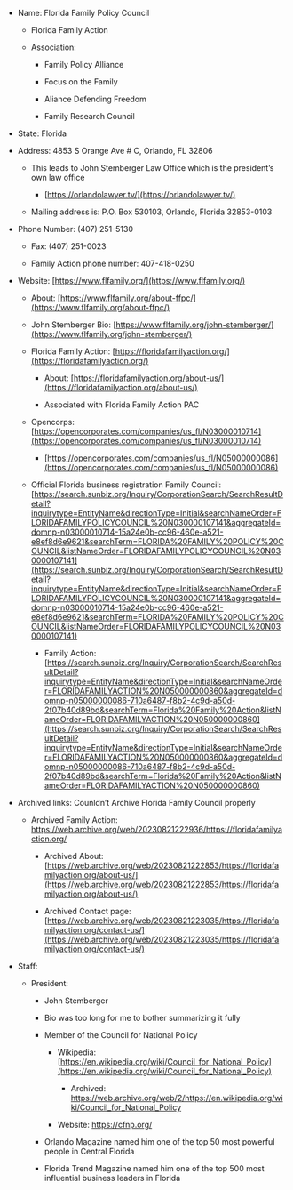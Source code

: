 - Name: Florida Family Policy Council
    
    - Florida Family Action
        
    - Association:
        
        - Family Policy Alliance
            
        - Focus on the Family
            
        - Aliance Defending Freedom
            
        - Family Research Council
            
- State: Florida
    
- Address: 4853 S Orange Ave # C, Orlando, FL 32806
    
    - This leads to John Stemberger Law Office which is the president’s own law office
        
        - [https://orlandolawyer.tv/](https://orlandolawyer.tv/)
            
    - Mailing address is: P.O. Box 530103, Orlando, Florida 32853-0103
        
- Phone Number: (407) 251-5130
    
    - Fax: (407) 251-0023
        
    - Family Action phone number: 407-418-0250
        
- Website: [https://www.flfamily.org/](https://www.flfamily.org/)
    
    - About: [https://www.flfamily.org/about-ffpc/](https://www.flfamily.org/about-ffpc/)
        
    - John Stemberger Bio: [https://www.flfamily.org/john-stemberger/](https://www.flfamily.org/john-stemberger/)
        
    - Florida Family Action: [https://floridafamilyaction.org/](https://floridafamilyaction.org/)
        
        - About: [https://floridafamilyaction.org/about-us/](https://floridafamilyaction.org/about-us/)
            
        - Associated with Florida Family Action PAC
            
    - Opencorps: [https://opencorporates.com/companies/us_fl/N03000010714](https://opencorporates.com/companies/us_fl/N03000010714)
        
        - [https://opencorporates.com/companies/us_fl/N05000000086](https://opencorporates.com/companies/us_fl/N05000000086)
            
    - Official Florida business registration Family Council: [https://search.sunbiz.org/Inquiry/CorporationSearch/SearchResultDetail?inquirytype=EntityName&directionType=Initial&searchNameOrder=FLORIDAFAMILYPOLICYCOUNCIL%20N030000107141&aggregateId=domnp-n03000010714-15a24e0b-cc96-460e-a521-e8ef8d6e9621&searchTerm=FLORIDA%20FAMILY%20POLICY%20COUNCIL&listNameOrder=FLORIDAFAMILYPOLICYCOUNCIL%20N030000107141](https://search.sunbiz.org/Inquiry/CorporationSearch/SearchResultDetail?inquirytype=EntityName&directionType=Initial&searchNameOrder=FLORIDAFAMILYPOLICYCOUNCIL%20N030000107141&aggregateId=domnp-n03000010714-15a24e0b-cc96-460e-a521-e8ef8d6e9621&searchTerm=FLORIDA%20FAMILY%20POLICY%20COUNCIL&listNameOrder=FLORIDAFAMILYPOLICYCOUNCIL%20N030000107141)
        
        - Family Action: [https://search.sunbiz.org/Inquiry/CorporationSearch/SearchResultDetail?inquirytype=EntityName&directionType=Initial&searchNameOrder=FLORIDAFAMILYACTION%20N050000000860&aggregateId=domnp-n05000000086-710a6487-f8b2-4c9d-a50d-2f07b40d89bd&searchTerm=Florida%20Family%20Action&listNameOrder=FLORIDAFAMILYACTION%20N050000000860](https://search.sunbiz.org/Inquiry/CorporationSearch/SearchResultDetail?inquirytype=EntityName&directionType=Initial&searchNameOrder=FLORIDAFAMILYACTION%20N050000000860&aggregateId=domnp-n05000000086-710a6487-f8b2-4c9d-a50d-2f07b40d89bd&searchTerm=Florida%20Family%20Action&listNameOrder=FLORIDAFAMILYACTION%20N050000000860)
            
- Archived links: Counldn’t Archive Florida Family Council properly
    
    - Archived Family Action: https://web.archive.org/web/20230821222936/https://floridafamilyaction.org/
        
        - Archived About: [https://web.archive.org/web/20230821222853/https://floridafamilyaction.org/about-us/](https://web.archive.org/web/20230821222853/https://floridafamilyaction.org/about-us/)
            
        - Archived Contact page: [https://web.archive.org/web/20230821223035/https://floridafamilyaction.org/contact-us/](https://web.archive.org/web/20230821223035/https://floridafamilyaction.org/contact-us/)
            
        
- Staff:
    
    - President:
        
        - John Stemberger
            
        - Bio was too long for me to bother summarizing it fully
            
        - Member of the Council for National Policy
            
            - Wikipedia: [https://en.wikipedia.org/wiki/Council_for_National_Policy](https://en.wikipedia.org/wiki/Council_for_National_Policy)
                
                - Archived: https://web.archive.org/web/2/https://en.wikipedia.org/wiki/Council_for_National_Policy
                    
            - Website: https://cfnp.org/
                
            
        - Orlando Magazine named him one of the top 50 most powerful people in Central Florida
            
        - Florida Trend Magazine named him one of the top 500 most influential business leaders in Florida